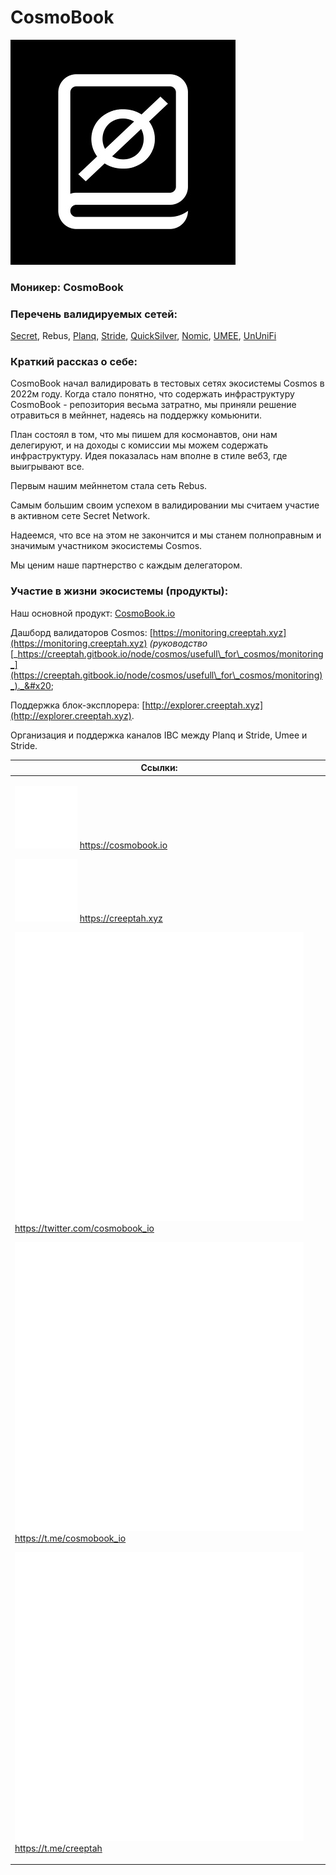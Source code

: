 # CosmoBook

<img src="../../.gitbook/assets/image (15).png" alt="" data-size="original">

### **Моникер: CosmoBook**

### **Перечень валидируемых сетей:**

[Secret](../../cosmobook/secret-network.md), Rebus, [Planq](../../upcoming-projects/planq.md), [Stride](../../readme/stride.md), [QuickSilver](../../readme/quicksilver.md), [Nomic](../../cosmobook/nomic.md), [UMEE](../../readme/umee.md), [UnUniFi](../../upcoming-projects/ununifi-protocol.md)

### **Краткий рассказ о себе:**

CosmoBook начал валидировать в тестовых сетях экосистемы Cosmos в 2022м году. Когда стало понятно, что содержать инфраструктуру CosmoBook - репозитория весьма затратно, мы приняли решение отравиться в мейннет, надеясь на поддержку комьюнити.&#x20;

План состоял в том, что мы пишем для космонавтов, они нам делегируют, и на доходы с комиссии мы можем содержать инфраструктуру. Идея показалась нам вполне в стиле веб3, где выигрывают все.

Первым нашим мейннетом стала сеть Rebus.&#x20;

Самым большим своим успехом в валидировании мы считаем участие в активном сете Secret Network.

Надеемся, что все на этом не закончится и мы станем полноправным и значимым участником экосистемы Cosmos.

Мы ценим наше партнерство с каждым делегатором.

### **Участие в жизни экосистемы (продукты):**

Наш основной продукт: [CosmoBook.io](https://cosmobook.io)

Дашборд валидаторов Cosmos: [https://monitoring.creeptah.xyz](https://monitoring.creeptah.xyz) _(руководство_ [_https://creeptah.gitbook.io/node/cosmos/usefull\_for\_cosmos/monitoring_](https://creeptah.gitbook.io/node/cosmos/usefull\_for\_cosmos/monitoring)_)._&#x20;

Поддержка блок-эксплорера: [http://explorer.creeptah.xyz](http://explorer.creeptah.xyz).

Организация и поддержка каналов IBC между Planq и Stride, Umee и Stride.

<table><thead><tr><th>Ссылки:</th><th data-hidden></th><th data-hidden></th></tr></thead><tbody><tr><td><p><img src="../../.gitbook/assets/icons8-интернет-100 (6).png" alt="" data-size="line"> <a href="https://cosmobook.io">https://cosmobook.io</a> </p><p><img src="../../.gitbook/assets/icons8-интернет-100 (5).png" alt="" data-size="line"> <a href="https://creeptah.xyz">https://creeptah.xyz</a> </p><p><img src="../../.gitbook/assets/icons8-твиттер-500 (9).png" alt="" data-size="line"> <a href="https://twitter.com/cosmobook_io">https://twitter.com/cosmobook_io</a> </p><p><img src="../../.gitbook/assets/icons8-телеграмма-app-480 (2).png" alt="" data-size="line"> <a href="https://t.me/cosmobook_io">https://t.me/cosmobook_io</a> </p><p><img src="../../.gitbook/assets/icons8-телеграмма-app-480.png" alt="" data-size="line"> <a href="https://t.me/creeptah">https://t.me/creeptah</a></p></td><td></td><td></td></tr></tbody></table>

